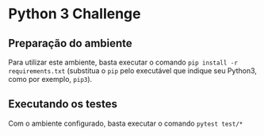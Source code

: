 # Python 3 Challenge

## Preparação do ambiente
Para utilizar este ambiente, basta executar o comando `pip install -r requirements.txt` (substitua o `pip` pelo executável que indique seu Python3, como por exemplo, `pip3`).

## Executando os testes
Com o ambiente configurado, basta executar o comando `pytest test/*`
